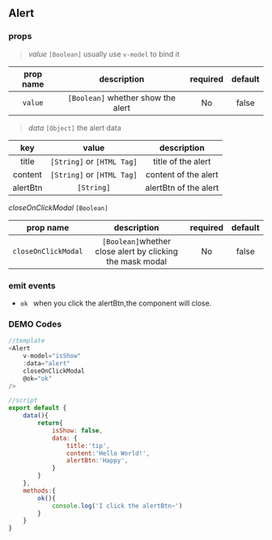 ## Alert
### props
> *value* `[Boolean]` usually use `v-model` to bind it

| prop name  |      description                         |required| default |
|:-----------:|:----------------------------------------:|:------:|:-------:|
| `value` | `[Boolean]` whether show the alert   |   No   |  false  |

> *data* `[Object]` the alert data

| key         |            value                         |description|
|:-----------:|:----------------------------------------:|:------:|
| title       | `[String]` or `[HTML Tag]`   |   title of the alert   |
| content     | `[String]` or `[HTML Tag]`|   content of the alert    |
| alertBtn    | `[String]`|     alertBtn of the alert    |

*closeOnClickModal* `[Boolean]`

| prop name  |      description                         |required| default |
|:-----------:|:----------------------------------------:|:------:|:-------:|
| `closeOnClickModal` | `[Boolean]`whether close alert by clicking the mask modal   |   No   |  false  |

### emit events
* `ok ` when you click the alertBtn,the component will close. 

### DEMO Codes
```javascript
//template
<Alert 
    v-model="isShow"
    :data="alert" 
    closeOnClickModal 
    @ok="ok" 
/>

//script
export default {
    data(){
        return{
            isShow: false,
            data: {
                title:'tip',
                content:'Hello World!',
                alertBtn:'Happy',
            }
        }
    },
    methods:{
        ok(){
            console.log('I click the alertBtn~')
        }
    }
}
```
